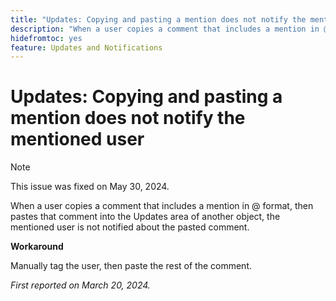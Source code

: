 ```yaml
---
title: "Updates: Copying and pasting a mention does not notify the mentioned user"
description: "When a user copies a comment that includes a mention in @ format, then pastes that comment into the Updates area of another object, the mentioned user is not notified about the pasted comment."
hidefromtoc: yes
feature: Updates and Notifications
---
```


# Updates: Copying and pasting a mention does not notify the mentioned user

>[!NOTE]
>
>This issue was fixed on May 30, 2024.

When a user copies a comment that includes a mention in @ format, then pastes that comment into the Updates area of another object, the mentioned user is not notified about the pasted comment.

**Workaround**

Manually tag the user, then paste the rest of the comment.

_First reported on March 20, 2024._
